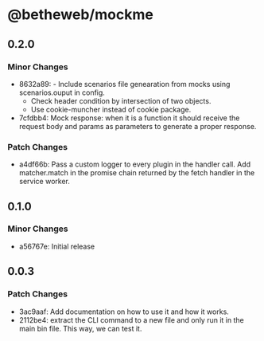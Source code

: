 # @betheweb/mockme

## 0.2.0

### Minor Changes

- 8632a89: - Include scenarios file genearation from mocks using scenarios.ouput in config.
  - Check header condition by intersection of two objects.
  - Use cookie-muncher instead of cookie package.
- 7cfdbb4: Mock response: when it is a function it should receive the request body and params as parameters to generate a proper response.

### Patch Changes

- a4df66b: Pass a custom logger to every plugin in the handler call.
  Add matcher.match in the promise chain returned by the fetch handler in the service worker.

## 0.1.0

### Minor Changes

- a56767e: Initial release

## 0.0.3

### Patch Changes

- 3ac9aaf: Add documentation on how to use it and how it works.
- 2112be4: extract the CLI command to a new file and only run it in the main bin file. This way, we can test it.
